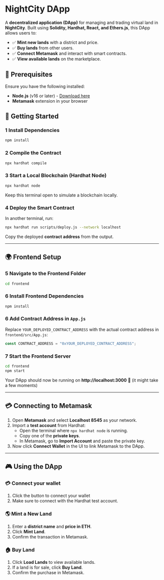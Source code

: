 # NightCity DApp

A **decentralized application (DApp)** for managing and trading virtual land in **NightCity**. Built using **Solidity, Hardhat, React, and Ethers.js**, this DApp allows users to:

- ✅ **Mint new lands** with a district and price.
- ✅ **Buy lands** from other users.
- ✅ **Connect Metamask** and interact with smart contracts.
- ✅ **View available lands** on the marketplace.

## 📌 Prerequisites

Ensure you have the following installed:
- **Node.js** (v16 or later) - [Download here](https://nodejs.org/)
- **Metamask** extension in your browser

## 🚀 Getting Started

### 1 Install Dependencies
```sh
npm install
```

### 2 Compile the Contract
```sh
npx hardhat compile
```

### 3 Start a Local Blockchain (Hardhat Node)
```sh
npx hardhat node
```
Keep this terminal open to simulate a blockchain locally.

### 4 Deploy the Smart Contract
In another terminal, run:
```sh
npx hardhat run scripts/deploy.js --network localhost
```
Copy the deployed **contract address** from the output.

---
## **🌍 Frontend Setup**

### 5 Navigate to the Frontend Folder
```sh
cd frontend
```

### 6 Install Frontend Dependencies
```sh
npm install
```

### **6 Add Contract Address in `App.js`**
Replace `YOUR_DEPLOYED_CONTRACT_ADDRESS` with the actual contract address in `frontend/src/App.js`:
```javascript
const CONTRACT_ADDRESS = "0xYOUR_DEPLOYED_CONTRACT_ADDRESS";
```

### **7 Start the Frontend Server**

```sh
cd frontend
npm start
```
Your DApp should now be running on **http://localhost:3000** 🚀
(it might take a few moments)

---
## **💳 Connecting to Metamask**

1. Open **Metamask** and select **Localhost 8545** as your network.
2. Import a **test account** from Hardhat:
   - Open the terminal where `npx hardhat node` is running.
   - Copy one of the **private keys**.
   - In Metamask, go to **Import Account** and paste the private key.
3. Now click **Connect Wallet** in the UI to link Metamask to the DApp.

---
## **🎮 Using the DApp**

### **💳 Connect your wallet**
1. Click the button to connect your wallet
2. Make sure to connect with the Hardhat test account.

### **🌎 Mint a New Land**
1. Enter a **district name** and **price in ETH**.
2. Click **Mint Land**.
3. Confirm the transaction in Metamask.

### **🏠 Buy Land**
1. Click **Load Lands** to view available lands.
2. If a land is for sale, click **Buy Land**.
3. Confirm the purchase in Metamask.


